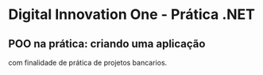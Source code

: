 # Digital Innovation One - Prática .NET

## POO na prática: criando uma aplicação

com finalidade de prática de projetos bancarios.
